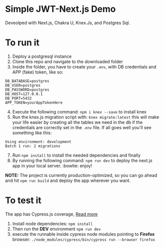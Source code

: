 # Simple JWT-Next.js Demo
Deveolped with Next.js, Chakra U, Knex.Js, and Postgres Sql.

# To run it
1. Deploy a postgresql instance
2. Clone this repo and navigate to the downloaded folder
3. Inside the folder, you have to create your ```.env```, with DB credentials and APP (fake) token, like so:
```
DB_BATABASE=postgres
DB_USER=postgres
DB_PASSWORD=postgres
DB_HOST=127.0.0.1
DB_PORT=5432
APP_TOKEN=yourAppTokenHere
```
4. Execute the following command: ```npm i knex --save``` to install knex
5. Run the knex.js migration script with: ```knex migrate:latest``` this will make your life easier by creating all the tables we need in the db if the credentials are correctly set in the ```.env``` file. If all goes well you'll see something like this:
```
Using environment: development
Batch 1 run: 2 migrations
```
7. Run ```npm install``` to install the needed dependencies and finally 
6. By running the following command: ```npm run dev``` to deploy the next.js app in your local server. :bowtie: enjoy!

**NOTE:** The project is currently production-optimized, so you can go ahead and hit ```npm run build``` and deploy the app wherever you want.

# To test it
The app has Cypress.js coverage, [Read more](https://nextjs.org/docs/testing)

1. Install node dependencies: ```npm install```
2. Then run the **DEV** environment ```npm run dev```
3. execute the runnable inside cypress node modules pointing to **Firefox** browser: ```./node_modules/cypress/bin/cypress run --browser firefox```
